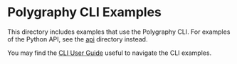 # Polygraphy CLI Examples

This directory includes examples that use the Polygraphy CLI.
For examples of the Python API, see the [api](../api/) directory instead.

You may find the [CLI User Guide](../../polygraphy/tools/) useful to navigate the CLI examples.
